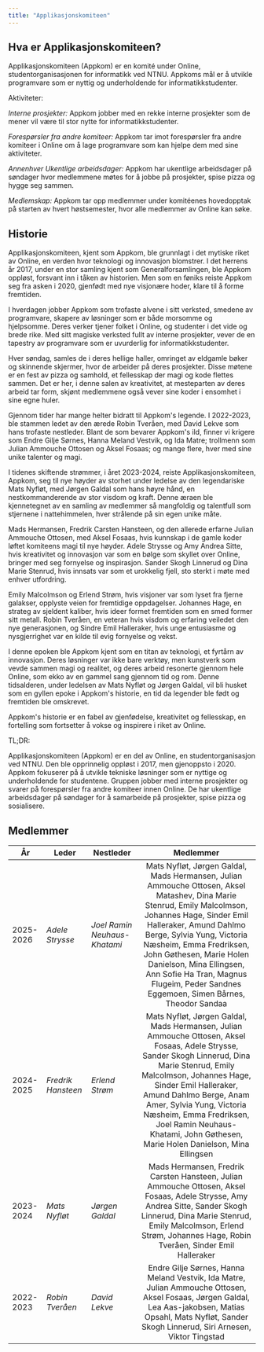 ```yaml
---
title: "Applikasjonskomiteen"
---
```


Hva er Applikasjonskomiteen?
--------

Applikasjonskomiteen (Appkom) er en komité under Online, studentorganisasjonen for informatikk ved NTNU. Appkoms mål er å utvikle programvare som er nyttig og underholdende for informatikkstudenter.

Aktiviteter:

*Interne prosjekter:* Appkom jobber med en rekke interne prosjekter som de mener vil være til stor nytte for informatikkstudenter.

*Forespørsler fra andre komiteer:* Appkom tar imot forespørsler fra andre komiteer i Online om å lage programvare som kan hjelpe dem med sine aktiviteter.

*Annenhver Ukentlige arbeidsdager:* Appkom har ukentlige arbeidsdager på søndager hvor medlemmene møtes for å jobbe på prosjekter, spise pizza og hygge seg sammen.

*Medlemskap:* Appkom tar opp medlemmer under komitéenes hovedopptak på starten av hvert høstsemester, hvor alle medlemmer av Online kan søke.

Historie
--------

Applikasjonskomiteen, kjent som Appkom, ble grunnlagt i det mytiske riket av Online, en verden hvor teknologi og innovasjon blomstrer. I det herrens år 2017, under en stor samling kjent som Generalforsamlingen, ble Appkom oppløst, forsvant inn i tåken av historien. Men som en føniks reiste Appkom seg fra asken i 2020, gjenfødt med nye visjonære hoder, klare til å forme fremtiden.

I hverdagen jobber Appkom som trofaste alvene i sitt verksted, smedene av programvare, skapere av løsninger som er både morsomme og hjelpsomme. Deres verker tjener folket i Online, og studenter i det vide og brede rike. Med sitt magiske verksted fullt av interne prosjekter, vever de en tapestry av programvare som er uvurderlig for informatikkstudenter.

Hver søndag, samles de i deres hellige haller, omringet av eldgamle bøker og skinnende skjermer, hvor de arbeider på deres prosjekter. Disse møtene er en fest av pizza og samhold, et fellesskap der magi og kode flettes sammen. Det er her, i denne salen av kreativitet, at mesteparten av deres arbeid tar form, skjønt medlemmene også vever sine koder i ensomhet i sine egne huler.

Gjennom tider har mange helter bidratt til Appkom's legende. I 2022-2023, ble stammen ledet av den ærede Robin Tveråen, med David Lekve som hans trofaste nestleder. Blant de som bevarer Appkom's ild, finner vi krigere som Endre Gilje Sørnes, Hanna Meland Vestvik, og Ida Matre; trollmenn som Julian Ammouche Ottosen og Aksel Fosaas; og mange flere, hver med sine unike talenter og magi.

I tidenes skiftende strømmer, i året 2023-2024, reiste Applikasjonskomiteen, Appkom, seg til nye høyder av storhet under ledelse av den legendariske Mats Nyfløt, med Jørgen Galdal som hans høyre hånd, en nestkommanderende av stor visdom og kraft. Denne æraen ble kjennetegnet av en samling av medlemmer så mangfoldig og talentfull som stjernene i nattehimmelen, hver strålende på sin egen unike måte.

Mads Hermansen, Fredrik Carsten Hansteen, og den allerede erfarne Julian Ammouche Ottosen, med Aksel Fosaas, hvis kunnskap i de gamle koder løftet komiteens magi til nye høyder. Adele Strysse og Amy Andrea Sitte, hvis kreativitet og innovasjon var som en bølge som skyllet over Online, bringer med seg fornyelse og inspirasjon. Sander Skogh Linnerud og Dina Marie Stenrud, hvis innsats var som et urokkelig fjell, sto sterkt i møte med enhver utfordring.

Emily Malcolmson og Erlend Strøm, hvis visjoner var som lyset fra fjerne galakser, opplyste veien for fremtidige oppdagelser. Johannes Hage, en strateg av sjeldent kaliber, hvis ideer formet fremtiden som en smed former sitt metall. Robin Tveråen, en veteran hvis visdom og erfaring veiledet den nye generasjonen, og Sindre Emil Halleraker, hvis unge entusiasme og nysgjerrighet var en kilde til evig fornyelse og vekst.

I denne epoken ble Appkom kjent som en titan av teknologi, et fyrtårn av innovasjon. Deres løsninger var ikke bare verktøy, men kunstverk som vevde sammen magi og realitet, og deres arbeid resonerte gjennom hele Online, som ekko av en gammel sang gjennom tid og rom. Denne tidsalderen, under ledelsen av Mats Nyfløt og Jørgen Galdal, vil bli husket som en gyllen epoke i Appkom's historie, en tid da legender ble født og fremtiden ble omskrevet.

Appkom's historie er en fabel av gjenfødelse, kreativitet og fellesskap, en fortelling som fortsetter å vokse og inspirere i riket av Online.

TL;DR:

Applikasjonskomiteen (Appkom) er en del av Online, en studentorganisasjon ved NTNU. Den ble opprinnelig oppløst i 2017, men gjenoppsto i 2020. Appkom fokuserer på å utvikle tekniske løsninger som er nyttige og underholdende for studentene. Gruppen jobber med interne prosjekter og svarer på forespørsler fra andre komiteer innen Online. De har ukentlige arbeidsdager på søndager for å samarbeide på prosjekter, spise pizza og sosialisere.

Medlemmer
--------

| År | Leder | Nestleder | Medlemmer  |
| --- | --- | ---  | :---: |
|2025-2026| *Adele Strysse* | *Joel Ramin Neuhaus-Khatami* | Mats Nyfløt, Jørgen Galdal, Mads Hermansen, Julian Ammouche Ottosen, Aksel Matashev, Dina Marie Stenrud, Emily Malcolmson, Johannes Hage, Sinder Emil Halleraker, Amund Dahlmo Berge, Sylvia Yung, Victoria Næsheim, Emma Fredriksen, John Gøthesen, Marie Holen Danielson, Mina Ellingsen, Ann Sofie Ha Tran, Magnus Flugeim, Peder Sandnes Eggemoen, Simen Bårnes, Theodor Sandaa |
|2024-2025| *Fredrik Hansteen* | *Erlend Strøm* | Mats Nyfløt, Jørgen Galdal, Mads Hermansen, Julian Ammouche Ottosen, Aksel Fosaas, Adele Strysse, Sander Skogh Linnerud, Dina Marie Stenrud, Emily Malcolmson, Johannes Hage, Sinder Emil Halleraker, Amund Dahlmo Berge, Anam Amer, Sylvia Yung, Victoria Næsheim, Emma Fredriksen, Joel Ramin Neuhaus-Khatami, John Gøthesen, Marie Holen Danielson, Mina Ellingsen |
|2023-2024| *Mats Nyfløt* | *Jørgen Galdal* | Mads Hermansen, Fredrik Carsten Hansteen, Julian Ammouche Ottosen, Aksel Fosaas, Adele Strysse, Amy Andrea Sitte, Sander Skogh Linnerud, Dina Marie Stenrud, Emily Malcolmson, Erlend Strøm, Johannes Hage, Robin Tveråen, Sinder Emil Halleraker |
|2022-2023| *Robin Tveråen* | *David Lekve* | Endre Gilje Sørnes, Hanna Meland Vestvik, Ida Matre, Julian Ammouche Ottosen, Aksel Fosaas, Jørgen Galdal, Lea Aas-jakobsen, Matias Opsahl, Mats Nyfløt, Sander Skogh Linnerud, Siri Arnesen, Viktor Tingstad |
